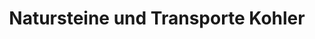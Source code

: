 ---
title: "Natursteine und Transporte Kohler"
url: /zeiskam/natursteine-und-transporte-kohler/
shop: Baustoffe
---
